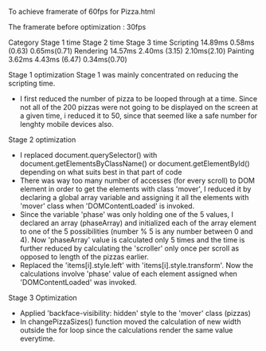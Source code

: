 To achieve  framerate of 60fps for Pizza.html

The framerate before optimization : 30fps

Category		Stage 1 time	Stage 2 time	Stage 3 time
Scripting		14.89ms 		0.58ms (0.63)	0.65ms(0.71)
Rendering		14.57ms 		2.40ms 	(3.15)	2.10ms(2.10)
Painting		3.62ms 			4.43ms (6.47)	0.34ms(0.70)

Stage 1 optimization
Stage 1 was mainly concentrated on reducing the scripting time.
- I first reduced the number of pizza to be looped through at a time. Since not all of the 200 pizzas were not going to be displayed on the screen at a given time, i reduced it to 50, since that seemed like a safe number for lenghty mobile devices also.

Stage 2 optimization
- I replaced document.querySelector() with document.getElementsByClassName() or document.getElementById() depending on what suits best in that part of code
- There was way too many number of accesses (for every scroll) to DOM element in order to get the elements with class 'mover', I reduced it by declaring a global array variable and assigning it all the elements with 'mover' class when 'DOMContentLoaded' is invoked.
- Since the variable 'phase' was only holding one of the 5 values, I declared an array (phaseArray) and initialized each of the array element to one of the 5 possibilities (number % 5 is any number between 0 and 4). Now 'phaseArray' value is calculated only 5 times and the time is further reduced by calculating the 'scroller' only once per scroll as opposed to length of the pizzas earlier.
- Replaced the 'items[i].style.left' with 'items[i].style.transform'. Now the calculations involve 'phase' value of each element assigned when 'DOMContentLoaded' was invoked.

Stage 3 Optimization
- Applied 'backface-visibility: hidden' style to the 'mover' class (pizzas)
- In changePizzaSizes() function moved the calculation of new width outside the for loop since the calculations render the same value everytime.

